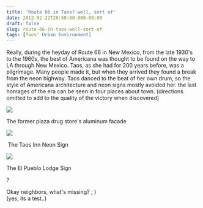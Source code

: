 ```yaml
---
title: 'Route 66 in Taos? well, sort of'
date: 2012-02-22T20:58:00.000-08:00
draft: false
slug: route-66-in-taos-well-sort-of
tags: [Taos' Urban Environment]
---
```


Really, during the heyday of Route 66 in New Mexico, from the late 1930's to the 1960s, the best of Americana was thought to be found on the way to LA through New Mexico. Taos, as she had for 200 years before, was a pilgrimage. Many people made it, but when they arrived they found a break from the neon highway. Taos danced to the beat of her own drum, so the style of Americana architecture and neon signs mostly avoided her. the last homages of the era can be seen in four places about town. (directions omitted to add to the quality of the victory when discovered)  
  

![](/images/blog/legacy/NM_Taos+County_115+Plaza+North_0003-entry+%28Medium%29.JPG)

The former plaza drug store's aluminum facade

  

![](/images/blog/legacy/P1030775+%28Medium%29.JPG)

 The Taos Inn Neon Sign

  
  

![](/images/blog/legacy/P1030733+%28Medium%29.JPG)

The El Pueblo Lodge Sign

  
  
?  
  
Okay neighbors, what's missing? ; )  
(yes, its a test..)